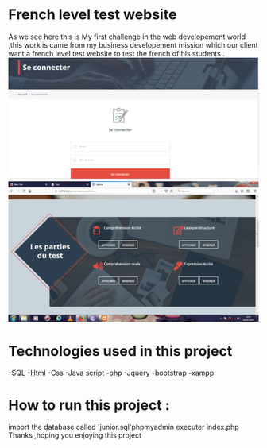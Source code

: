# French level test website
As we see here this is My first challenge in the web developement world ,this work is came from my business developement mission which our client want a french level test website  to test the french of his students .
![](https://github.com/khalilchaouali/Web-Projects/blob/master/49596108_2154909264774188_921451367539671040_n.png)
![](https://github.com/khalilchaouali/Web-Projects/blob/master/accueil%20admin.PNG)
# Technologies used in this project 
-SQL
-Html
-Css
-Java script
-php
-Jquery
-bootstrap
-xampp
# How to run this project :
import the database called 'junior.sql'phpmyadmin
executer index.php
Thanks ,hoping you enjoying this project





